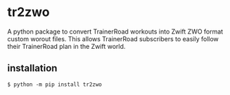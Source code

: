 # tr2zwo

A python package to convert TrainerRoad workouts into Zwift ZWO format custom worout files. This allows TrainerRoad
subscribers to easily follow their TrainerRoad plan in the Zwift world. 

## installation

```shell
$ python -m pip install tr2zwo
```
